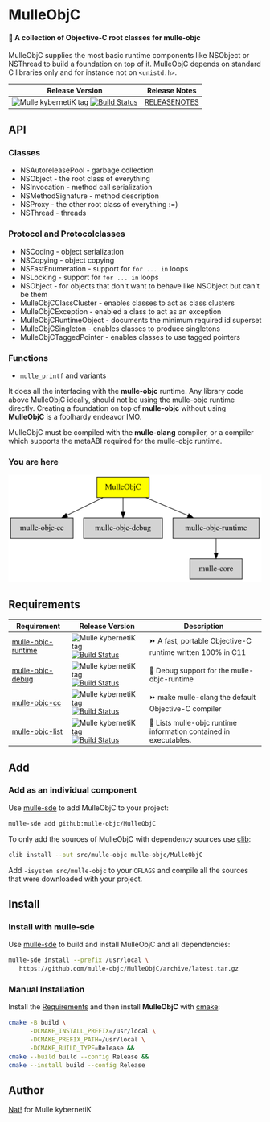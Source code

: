 # MulleObjC

#### 💎 A collection of Objective-C root classes for mulle-objc

MulleObjC supplies the most basic runtime components like NSObject or NSThread
to build a foundation on top of it. MulleObjC depends on standard C libraries 
only and for instance not on `<unistd.h>`.



| Release Version                                       | Release Notes
|-------------------------------------------------------|--------------
| ![Mulle kybernetiK tag](https://img.shields.io/github/tag/mulle-objc/MulleObjC.svg?branch=release) [![Build Status](https://github.com/mulle-objc/MulleObjC/workflows/CI/badge.svg?branch=release)](//github.com/mulle-objc/MulleObjC/actions) | [RELEASENOTES](RELEASENOTES.md) |


## API

### Classes

* NSAutoreleasePool - garbage collection
* NSObject - the root class of everything
* NSInvocation - method call serialization
* NSMethodSignature - method description
* NSProxy - the other root class of everything :=)
* NSThread - threads

### Protocol and Protocolclasses

* NSCoding - object serialization
* NSCopying - object copying
* NSFastEnumeration  - support for `for ... in` loops
* NSLocking  - support for `for ... in` loops
* NSObject - for objects that don't want to behave like NSObject but can't be them
* MulleObjCClassCluster - enables classes to act as class clusters
* MulleObjCException - enabled a class to act as an exception
* MulleObjCRuntimeObject - documents the minimum required id superset
* MulleObjCSingleton - enables classes to produce singletons
* MulleObjCTaggedPointer - enables classes to use tagged pointers

### Functions

* `mulle_printf` and variants


It does all the interfacing with the **mulle-objc** runtime. Any
library code above MulleObjC ideally, should not be using the mulle-objc runtime
directly. Creating a foundation on top of **mulle-objc**  without using
**MulleObjC** is a foolhardy endeavor IMO.

MulleObjC must be compiled with the **mulle-clang** compiler, or a compiler
which supports the metaABI required for the mulle-objc runtime.





### You are here

![Overview](overview.dot.svg)



## Requirements

|   Requirement         | Release Version  | Description
|-----------------------|------------------|---------------
| [mulle-objc-runtime](https://github.com/mulle-objc/mulle-objc-runtime) | ![Mulle kybernetiK tag](https://img.shields.io/github/tag/mulle-objc/mulle-objc-runtime.svg) [![Build Status](https://github.com/mulle-objc/mulle-objc-runtime/workflows/CI/badge.svg?branch=release)](https://github.com/mulle-objc/mulle-objc-runtime/actions/workflows/mulle-sde-ci.yml) | ⏩ A fast, portable Objective-C runtime written 100% in C11
| [mulle-objc-debug](https://github.com/mulle-objc/mulle-objc-debug) | ![Mulle kybernetiK tag](https://img.shields.io/github/tag/mulle-objc/mulle-objc-debug.svg) [![Build Status](https://github.com/mulle-objc/mulle-objc-debug/workflows/CI/badge.svg?branch=release)](https://github.com/mulle-objc/mulle-objc-debug/actions/workflows/mulle-sde-ci.yml) | 🐞 Debug support for the mulle-objc-runtime
| [mulle-objc-cc](https://github.com/mulle-cc/mulle-objc-cc) | ![Mulle kybernetiK tag](https://img.shields.io/github/tag/mulle-cc/mulle-objc-cc.svg) [![Build Status](https://github.com/mulle-cc/mulle-objc-cc/workflows/CI/badge.svg?branch=release)](https://github.com/mulle-cc/mulle-objc-cc/actions/workflows/mulle-sde-ci.yml) | ⏩ make mulle-clang the default Objective-C compiler
| [mulle-objc-list](https://github.com/mulle-objc/mulle-objc-list) | ![Mulle kybernetiK tag](https://img.shields.io/github/tag/mulle-objc/mulle-objc-list.svg) [![Build Status](https://github.com/mulle-objc/mulle-objc-list/workflows/CI/badge.svg?branch=release)](https://github.com/mulle-objc/mulle-objc-list/actions/workflows/mulle-sde-ci.yml) | 📒 Lists mulle-objc runtime information contained in executables.


## Add

### Add as an individual component

Use [mulle-sde](//github.com/mulle-sde) to add MulleObjC to your project:

``` sh
mulle-sde add github:mulle-objc/MulleObjC
```

To only add the sources of MulleObjC with dependency
sources use [clib](https://github.com/clibs/clib):


``` sh
clib install --out src/mulle-objc mulle-objc/MulleObjC
```

Add `-isystem src/mulle-objc` to your `CFLAGS` and compile all the sources that were downloaded with your project.


## Install

### Install with mulle-sde

Use [mulle-sde](//github.com/mulle-sde) to build and install MulleObjC and all dependencies:

``` sh
mulle-sde install --prefix /usr/local \
   https://github.com/mulle-objc/MulleObjC/archive/latest.tar.gz
```

### Manual Installation

Install the [Requirements](#Requirements) and then
install **MulleObjC** with [cmake](https://cmake.org):

``` sh
cmake -B build \
      -DCMAKE_INSTALL_PREFIX=/usr/local \
      -DCMAKE_PREFIX_PATH=/usr/local \
      -DCMAKE_BUILD_TYPE=Release &&
cmake --build build --config Release &&
cmake --install build --config Release
```


## Author

[Nat!](https://mulle-kybernetik.com/weblog) for Mulle kybernetiK  



